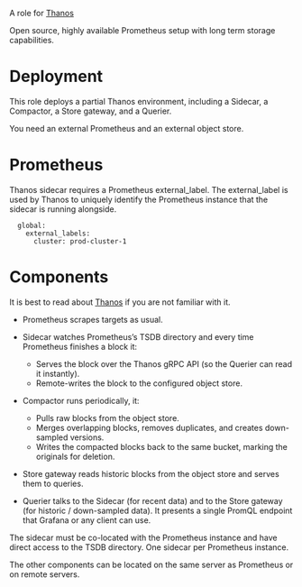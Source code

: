 A role for [Thanos](https://thanos.io/)

Open source, highly available Prometheus setup with long term storage capabilities.

# Deployment

This role deploys a partial Thanos environment, including a Sidecar, a Compactor, a Store gateway, and a Querier.

You need an external Prometheus and an external object store.

# Prometheus

Thanos sidecar requires a Prometheus external_label. The external_label is used by Thanos to uniquely identify the Prometheus instance that the sidecar is running alongside.

```
  global:
    external_labels:
      cluster: prod-cluster-1
```

# Components

It is best to read about [Thanos](https://thanos.io/tip/thanos/quick-tutorial.md/) if you are not familiar with it.

- Prometheus scrapes targets as usual.

- Sidecar watches Prometheus’s TSDB directory and every time Prometheus finishes a block it:
  - Serves the block over the Thanos gRPC API (so the Querier can read it instantly).
  - Remote-writes the block to the configured object store.

- Compactor runs periodically, it:
  - Pulls raw blocks from the object store.
  - Merges overlapping blocks, removes duplicates, and creates down-sampled versions.
  - Writes the compacted blocks back to the same bucket, marking the originals for deletion.

- Store gateway reads historic blocks from the object store and serves them to queries.

- Querier talks to the Sidecar (for recent data) and to the Store gateway (for historic / down-sampled data). It presents a single PromQL endpoint that Grafana or any client can use.


The sidecar must be co-located with the Prometheus instance and have direct access to the TSDB directory. One sidecar per Prometheus instance.

The other components can be located on the same server as Prometheus or on remote servers.
